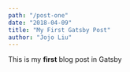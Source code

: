 ```yaml
---
path: "/post-one"
date: "2018-04-09"
title: "My First Gatsby Post"
author: "Jojo Liu"
---
```


This is my **first** blog post in Gatsby
